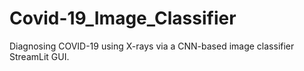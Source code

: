 # Covid-19_Image_Classifier
Diagnosing COVID-19 using X-rays via a CNN-based image classifier StreamLit GUI. 
